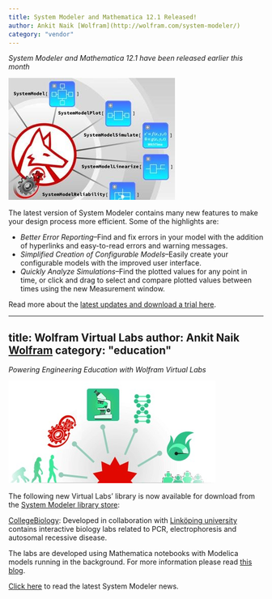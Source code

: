```yaml
---
title: System Modeler and Mathematica 12.1 Released!
author: Ankit Naik [Wolfram](http://wolfram.com/system-modeler/)
category: "vendor"
---
```


*System Modeler and Mathematica 12.1 have been released earlier this month*

![alt text](SystemModeler-HeroImage.jpg "Integration of System Modeler and Mathematica")

The latest version of System Modeler contains many new features to make your design process more efficient. Some of the highlights are:

- *Better Error Reporting*–Find and fix errors in your model with the addition of hyperlinks and easy-to-read errors and warning messages.
- *Simplified Creation of Configurable Models*–Easily create your configurable models with the improved user interface. 
- *Quickly Analyze Simulations*–Find the plotted values for any point in time, or click and drag to select and compare plotted values between times using the new Measurement window.

Read more about the [latest updates and download a trial here](https://www.wolfram.com/system-modeler/what-is-new/).

---
title: Wolfram Virtual Labs
author: Ankit Naik [Wolfram](http://wolfram.com/system-modeler/)
category: "education"
---
*Powering Engineering Education with Wolfram Virtual Labs*

![alt text](SystemModeler-VirtualLabs.jpg "Powering Education with Wolfram Virtual Labs")

The following new Virtual Labs’ library is now available for download from the [System Modeler library store](https://www.wolfram.com/system-modeler/libraries/):

[CollegeBiology](https://www.wolfram.com/system-modeler/libraries/college-biology/): Developed in collaboration with [Linköping university](https://liu.se/) contains interactive biology labs related to PCR, electrophoresis and autosomal recessive disease.

The labs are developed using Mathematica notebooks with Modelica models running in the background. For more information please read [this blog](https://blog.wolfram.com/2019/10/08/powering-engineering-education-with-wolfram-virtual-labs/).

[Click here](https://www.wolfram.com/system-modeler/what-is-new/) to read the latest System Modeler news.
